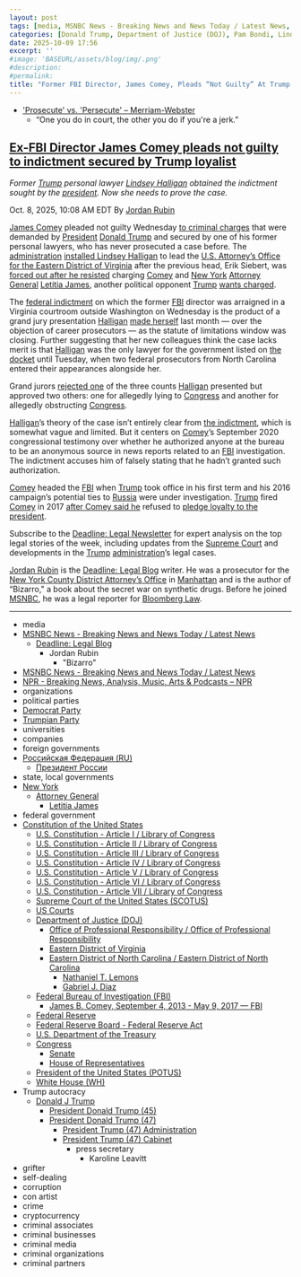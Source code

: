 ```yaml
---
layout: post
tags: [media, MSNBC News - Breaking News and News Today / Latest News, Deadline –  Legal Blog, Jordan Rubin, “Bizarro”, MSNBC News - Breaking News and News Today / Latest News, NPR - Breaking News Analysis Music Arts & Podcasts – NPR, organizations, political parties, Democrat Party, Trumpian Party, universities, companies, foreign governments, Российская Федерация (RU), Президент России, state local governments, New York, Attorney General, Letitia James, federal government, Constitution of the United States, U.S. Constitution - Article I / Library of Congress, U.S. Constitution - Article II / Library of Congress, U.S. Constitution - Article III / Library of Congress, U.S. Constitution - Article IV / Library of Congress, U.S. Constitution - Article V / Library of Congress, U.S. Constitution - Article VI / Library of Congress, U.S. Constitution - Article VII / Library of Congress, Supreme Court of the United States (SCOTUS), US Courts, Department of Justice (DOJ), Federal Bureau of Investigation (FBI), Federal Reserve, Federal Reserve Board - Federal Reserve Act, U.S. Department of the Treasury, Congress, Senate, House of Representatives, President of the United States (POTUS), White House (WH), Trump autocracy, Donald J Trump, President Donald Trump (45), President Donald Trump (47), President Trump (47) Administration, President Trump (47) Cabinet, press secretary, Karoline Leavitt, grifter, self-dealing, corruption, con artist, crime, cryptocurrency, criminal associates, criminal businesses, criminal media, criminal organizations, criminal partners]
categories: [Donald Trump, Department of Justice (DOJ), Pam Bondi, Lindsey Halligan, Federal Bureau of Investigation (FBI), Kash Patel, Dan Bongino, James Comey, New York Attorney General, Letitia James, weaponization]
date: 2025-10-09 17:56
excerpt: ''
#image: 'BASEURL/assets/blog/img/.png'
#description:
#permalink:
title: "Former FBI Director, James Comey, Pleads “Not Guilty” At Trump’s Weaponization Arraignment"
---
```


- ['Prosecute' vs. 'Persecute' – Merriam-Webster](https://www.merriam-webster.com/grammar/prosecuted-vs-persecuted-usage)
    - “One you do in court, the other you do if you're a jerk.”

## [Ex-FBI Director James Comey pleads not guilty to indictment secured by Trump loyalist](https://www.msnbc.com/deadline-white-house/deadline-legal-blog/james-comey-pleads-not-guilty-trump-halligan-rcna236313)

*Former [Trump](https://www.donaldjtrump.com/) personal lawyer [Lindsey Halligan](https://www.justice.gov/usao-edva/) obtained the indictment sought by the [president](https://www.whitehouse.gov/). Now she needs to prove the case.*

Oct. 8, 2025, 10:08 AM EDT
By [Jordan Rubin](https://www.msnbc.com/author/jordan-rubin-ncpn1301611)

[James Comey](https://www.msnbc.com/deadline-white-house/deadline-legal-blog/james-comey-trump-immunity-ask-jordan-rcna235454) pleaded not guilty Wednesday [to criminal charges](https://www.msnbc.com/deadline-white-house/deadline-legal-blog/james-comey-plea-arraignment-federal-indictment-rcna236198) that were demanded by [President](https://www.whitehouse.gov/) [Donald Trump](https://www.donaldjtrump.com/) and secured by one of his former personal lawyers, who has never prosecuted a case before. The [administration](https://www.whitehouse.gov/administration/) [installed Lindsey Halligan](https://www.msnbc.com/opinion/msnbc-opinion/trump-lindsey-halligan-james-comey-indictment-rcna234122) to lead the [U.S. Attorney’s Office for the Eastern District of Virginia](https://www.justice.gov/usao-edva/) after the previous head, Erik Siebert, was [forced out after he resisted](https://www.msnbc.com/rachel-maddow-show/maddowblog/trumps-justice-department-fires-wrong-prosecutor-wrong-reason-rcna235424) charging [Comey](https://www.fbi.gov/history/directors/james-b-comey/) and [New York](https://www.ny.gov/) [Attorney General](https://ag.ny.gov/) [Letitia James](https://ag.ny.gov/about/meet-letitia-james/), another political opponent [Trump](https://www.donaldjtrump.com/) [wants charged](https://www.msnbc.com/msnbc/news/top-prosecutor-trump-pressure-charge-new-york-ag-rcna235922).

The [federal indictment](https://storage.courtlistener.com/recap/gov.uscourts.vaed.582136/gov.uscourts.vaed.582136.1.0_12.pdf) on which the former [FBI](https://www.fbi.gov/) director was arraigned in a Virginia courtroom outside Washington on Wednesday is the product of a grand jury presentation [Halligan](https://www.justice.gov/usao-edva/) [made herself](https://www.msnbc.com/msnbc/news/trump-james-comey-indictment-us-attorney-lindsey-halligan-rcna233853) last month — over the objection of career prosecutors — as the statute of limitations window was closing. Further suggesting that her new colleagues think the case lacks merit is that [Halligan](https://www.justice.gov/usao-edva/) was the only lawyer for the government listed on [the docket](https://www.courtlistener.com/docket/71459121/united-states-v-comey/) until Tuesday, when two federal prosecutors from North Carolina entered their appearances alongside her.

Grand jurors [rejected one](https://storage.courtlistener.com/recap/gov.uscourts.vaed.582136/gov.uscourts.vaed.582136.3.0_8.pdf) of the three counts [Halligan](https://www.justice.gov/usao-edva/) presented but approved two others: one for allegedly lying to [Congress](https://www.congress.gov/) and another for allegedly obstructing [Congress](https://www.congress.gov/).

[Halligan](https://www.justice.gov/usao-edva/)’s theory of the case isn’t entirely clear from [the indictment](https://www.msnbc.com/deadline-white-house/deadline-legal-blog/read-full-text-james-comey-indictment-pdf-rcna233818), which is somewhat vague and limited. But it centers on [Comey](https://www.fbi.gov/history/directors/james-b-comey/)’s September 2020 congressional testimony over whether he authorized anyone at the bureau to be an anonymous source in news reports related to an [FBI](https://www.fbi.gov/) investigation. The indictment accuses him of falsely stating that he hadn’t granted such authorization.

[Comey](https://www.fbi.gov/history/directors/james-b-comey/) headed the [FBI](https://www.fbi.gov/) when [Trump](https://www.donaldjtrump.com/) took office in his first term and his 2016 campaign’s potential ties to [Russia](http://government.ru/) were under investigation. [Trump](https://www.donaldjtrump.com/) fired [Comey](https://www.fbi.gov/history/directors/james-b-comey/) in 2017 [after Comey said he](https://www.npr.org/2017/06/07/531927032/comey-trump-asked-for-loyalty-wanted-him-to-let-flynn-investigation-go) refused to [pledge loyalty to the president](https://www.justice.gov/storage/report_volume2.pdf).

Subscribe to the [Deadline: Legal Newsletter](https://link.msnbc.com/join/5ck/msnbc-deadlinelegal-signup-inline) for expert analysis on the top legal stories of the week, including updates from the [Supreme Court](https://www.supremecourt.gov/) and developments in the [Trump](https://www.donaldjtrump.com/) [administration](https://www.whitehouse.gov/administration/)’s legal cases.

[Jordan Rubin](https://www.msnbc.com/author/jordan-rubin-ncpn1301611) is the [Deadline: Legal Blog](https://www.msnbc.com/deadline-white-house) writer. He was a prosecutor for the [New York County District Attorney’s Office](https://manhattanda.org/) in [Manhattan](https://manhattanda.org/) and is the author of “Bizarro," a book about the secret war on synthetic drugs. Before he joined [MSNBC](https://www.msnbc.com/), he was a legal reporter for [Bloomberg Law](https://pro.bloomberglaw.com/).

----
- media
- [MSNBC News - Breaking News and News Today / Latest News](https://www.msnbc.com/)
    - [Deadline: Legal Blog](https://www.msnbc.com/deadline-white-house)
        - Jordan Rubin
            - "Bizarro"
- [MSNBC News - Breaking News and News Today / Latest News](https://link.msnbc.com/)
- [NPR - Breaking News, Analysis, Music, Arts & Podcasts – NPR](https://www.npr.org/)
- organizations
- political parties
- [Democrat Party](https://www.democrats.org/)
- [Trumpian Party](https://www.gop.com/)
- universities
- companies
- foreign governments
- [Российская Федерация (RU)](http://government.ru/)
    - [Президент России](http://kremlin.ru/)
- state, local governments 
- [New York](https://www.ny.gov/)
    - [Attorney General](https://ag.ny.gov/)
        - [Letitia James](https://ag.ny.gov/about/meet-letitia-james/)
- federal government
- [Constitution of the United States](https://constitution.congress.gov/constitution/)
    - [U.S. Constitution - Article I / Library of Congress](https://constitution.congress.gov/constitution/article-1/)
    - [U.S. Constitution - Article II / Library of Congress](https://constitution.congress.gov/constitution/article-2/)
    - [U.S. Constitution - Article III / Library of Congress](https://constitution.congress.gov/constitution/article-3/)
    - [U.S. Constitution - Article IV / Library of Congress](https://constitution.congress.gov/constitution/article-4/)
    - [U.S. Constitution - Article V / Library of Congress](https://constitution.congress.gov/constitution/article-5/)
    - [U.S. Constitution - Article VI / Library of Congress](https://constitution.congress.gov/constitution/article-6/)
    - [U.S. Constitution - Article VII / Library of Congress](https://constitution.congress.gov/constitution/article-7/)
    - [Supreme Court of the United States (SCOTUS)](https://www.supremecourt.gov/)
    - [US Courts](https://www.uscourts.gov/)
    - [Department of Justice (DOJ)](https://www.justice.gov/)
        - [Office of Professional Responsibility / Office of Professional Responsibility](https://www.justice.gov/opr)
        - [Eastern District of Virginia](https://www.justice.gov/usao-edva/)
        - [Eastern District of North Carolina / Eastern District of North Carolina](https://www.justice.gov/usao-ednc)
            - [Nathaniel T. Lemons](https://storage.courtlistener.com/recap/gov.uscourts.vaed.582135/gov.uscourts.vaed.582135.17.0.pdf)
            - [Gabriel J. Diaz](https://storage.courtlistener.com/recap/gov.uscourts.vaed.582135/gov.uscourts.vaed.582135.18.0.pdf)
    - [Federal Bureau of Investigation (FBI)](https://www.fbi.gov/)
        - [James B. Comey, September 4, 2013 - May 9, 2017 — FBI](https://www.fbi.gov/history/directors/james-b-comey)
    - [Federal Reserve](https://www.federalreserve.gov/)
    - [Federal Reserve Board - Federal Reserve Act](https://www.federalreserve.gov/aboutthefed/fract.htm)
    - [U.S. Department of the Treasury](https://home.treasury.gov/)
    - [Congress](https://www.congress.gov/)
        - [Senate](https://www.senate.gov/)
        - [House of Representatives](https://www.house.gov/)
     - [President of the United States (POTUS)](https://www.whitehouse.gov/)
    - [White House (WH)](https://www.whitehouse.gov/)
- Trump autocracy
    - [Donald J Trump](https://www.donaldjtrump.com/)
        - [President Donald Trump (45)](https://trumpwhitehouse.archives.gov/)
        - [President Donald Trump (47)](https://www.whitehouse.gov/administration/donald-j-trump/)
            - [President Trump (47) Administration](https://www.whitehouse.gov/administration/)
            - [President Trump (47) Cabinet](https://www.whitehouse.gov/administration/the-cabinet/)
                - press secretary
                    - Karoline Leavitt
- grifter
- self-dealing
- corruption
- con artist
- crime
- cryptocurrency
- criminal associates
- criminal businesses
- criminal media
- criminal organizations
- criminal partners